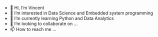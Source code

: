 - 👋 Hi, I’m Vincent
- 👀 I’m interested in Data Science and Embedded system programming
- 🌱 I’m currently learning Python and Data Analytics
- 💞️ I’m looking to collaborate on ...
- 📫 How to reach me ...

<!---
TL22/TL22 is a ✨ special ✨ repository because its `README.md` (this file) appears on your GitHub profile.
You can click the Preview link to take a look at your changes.
--->
